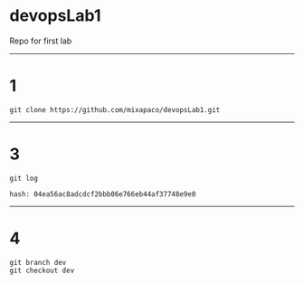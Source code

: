 # devopsLab1
Repo for first lab

---

# 1
```
git clone https://github.com/mixapaco/devopsLab1.git
```
---

# 3 
```
git log

hash: 04ea56ac8adcdcf2bbb06e766eb44af37748e9e0

```
---

# 4
```
git branch dev
git checkout dev

```